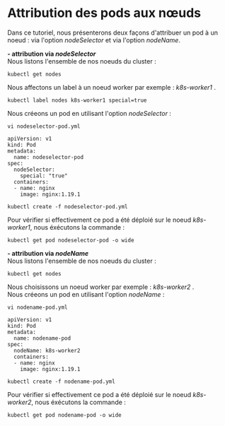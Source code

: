 # Attribution des pods aux nœuds
Dans ce tutoriel, nous présenterons deux façons d'attribuer un pod à un noeud : via l'option *nodeSelector* et via l'option *nodeName*.<br>

**- attribution via *nodeSelector***<br>
Nous listons l'ensemble de nos noeuds du cluster :

```
kubectl get nodes
``` 

Nous affectons un label à un noeud worker par exemple : *k8s-worker1* .
```
kubectl label nodes k8s-worker1 special=true
```

Nous créeons un pod en utilisant l'option *nodeSelector* :
```
vi nodeselector-pod.yml
```

```
apiVersion: v1
kind: Pod
metadata:
  name: nodeselector-pod
spec:
  nodeSelector:
    special: "true"
  containers:
  - name: nginx
    image: nginx:1.19.1
```

```
kubectl create -f nodeselector-pod.yml
```

Pour vérifier si effectivement ce pod a été déploié sur le noeud *k8s-worker1*, nous éxécutons la commande :
```
kubectl get pod nodeselector-pod -o wide
```

**- attribution via *nodeName***<br>
Nous listons l'ensemble de nos noeuds du cluster :

```
kubectl get nodes
```

Nous choisissons un noeud worker par exemple : *k8s-worker2* .<br>
Nous créeons un pod en utilisant l'option *nodeName* :
```
vi nodename-pod.yml
```

```
apiVersion: v1
kind: Pod
metadata:
  name: nodename-pod
spec:
  nodeName: k8s-worker2
  containers:
  - name: nginx
    image: nginx:1.19.1
```

```
kubectl create -f nodename-pod.yml
```

Pour vérifier si effectivement ce pod a été déploié sur le noeud *k8s-worker2*, nous éxécutons la commande :
```
kubectl get pod nodename-pod -o wide
```